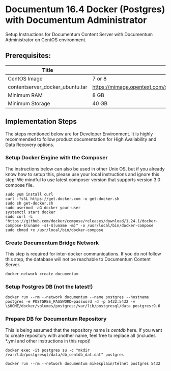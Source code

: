 Documentum 16.4 Docker (Postgres) with Documentum Administrator
===============================================================

Setup Instructions for Documentum Content Server with Documentum Administrator
on CentOS environment.

Prerequisites:
--------------

| Title                           | Description                                                                                                                            |
|---------------------------------|----------------------------------------------------------------------------------------------------------------------------------------|
| CentOS Image                    | 7 or 8                                                                                                                                 |
| contentserver_docker_ubuntu.tar | <https://mimage.opentext.com/support/ecm/secure/software/dell/documentum/documentumcontentserver/16.4/contentserver_docker_ubuntu.tar> |
| Minimum RAM                     | 8 GB                                                                                                                                   |
| Minimum Storage                 | 40 GB                                                                                                                                  |

Implementation Steps
--------------------

The steps mentioned below are for Developer Environment. It is highly
recommended to follow product documentation for High Availability and Data
Recovery options.

### Setup Docker Engine with the Composer

The instructions below can also be used in other Unix OS, but if you already
know how to setup this, please use your local instructions and ignore this step!
We mindful to use latest composer version that supports version 3.0 compose
file.

~~~~~~~~~~~~~~~~~~~~~~~~~~~~~~~~~~~~~~~~~~~~~~~~~~~~~~~~~~~~~~~~~~~~~~~~~~~~~~~~
sudo yum install curl
curl -fsSL https://get.docker.com -o get-docker.sh
sudo sh get-docker.sh
sudo usermod -aG docker your-user
systemctl start docker
sudo curl -L "https://github.com/docker/compose/releases/download/1.24.1/docker-compose-$(uname -s)-$(uname -m)" -o /usr/local/bin/docker-compose
sudo chmod +x /usr/local/bin/docker-compose
~~~~~~~~~~~~~~~~~~~~~~~~~~~~~~~~~~~~~~~~~~~~~~~~~~~~~~~~~~~~~~~~~~~~~~~~~~~~~~~~

### Create Documentum Bridge Network

This step is required for inter-docker communications. If you do not follow this
step, the database will not be reachable to Documentum Content Server.

~~~~~~~~~~~~~~~~~~~~~~~~~~~~~~~~~~~~~~~~~~~~~~~~~~~~~~~~~~~~~~~~~~~~~~~~~~~~~~~~
docker network create documentum
~~~~~~~~~~~~~~~~~~~~~~~~~~~~~~~~~~~~~~~~~~~~~~~~~~~~~~~~~~~~~~~~~~~~~~~~~~~~~~~~

### Setup Postgres DB (not the latest!)

~~~~~~~~~~~~~~~~~~~~~~~~~~~~~~~~~~~~~~~~~~~~~~~~~~~~~~~~~~~~~~~~~~~~~~~~~~~~~~~~
docker run --rm --network documentum --name postgres --hostname postgres -e POSTGRES_PASSWORD=password -d -p 5432:5432 -v \$HOME/docker/volumes/postgres:/var/lib/postgresql/data postgres:9.6
~~~~~~~~~~~~~~~~~~~~~~~~~~~~~~~~~~~~~~~~~~~~~~~~~~~~~~~~~~~~~~~~~~~~~~~~~~~~~~~~

### Prepare DB for Documentum Repository

This is being assumed that the repository name is *centdb* here. If you want to
create repository with another name, feel free to replace all (includes \*.yml
and other instructions in this repo)!

~~~~~~~~~~~~~~~~~~~~~~~~~~~~~~~~~~~~~~~~~~~~~~~~~~~~~~~~~~~~~~~~~~~~~~~~~~~~~~~~
docker exec -it postgres su -c "mkdir /var/lib/postgresql/data/db_centdb_dat.dat" postgres
~~~~~~~~~~~~~~~~~~~~~~~~~~~~~~~~~~~~~~~~~~~~~~~~~~~~~~~~~~~~~~~~~~~~~~~~~~~~~~~~

~~~~~~~~~~~~~~~~~~~~~~~~~~~~~~~~~~~~~~~~~~~~~~~~~~~~~~~~~~~~~~~~~~~~~~~~~~~~~~~~
docker run --rm --network documentum mikesplain/telnet postgres 5432
~~~~~~~~~~~~~~~~~~~~~~~~~~~~~~~~~~~~~~~~~~~~~~~~~~~~~~~~~~~~~~~~~~~~~~~~~~~~~~~~
